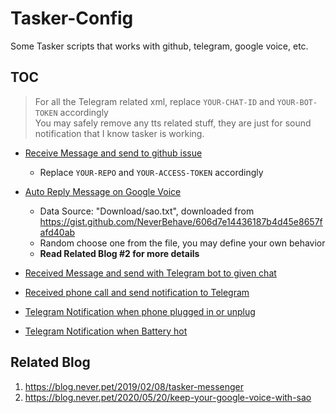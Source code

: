 # Tasker-Config

Some Tasker scripts that works with github, telegram, google voice, etc.

## TOC

> For all the Telegram related xml, replace `YOUR-CHAT-ID` and `YOUR-BOT-TOKEN` accordingly  
> You may safely remove any tts related stuff, they are just for sound notification that I know tasker is working.

- [Receive Message and send to github issue](./message-github-issue.xml)
  - Replace `YOUR-REPO` and `YOUR-ACCESS-TOKEN` accordingly
- [Auto Reply Message on Google Voice](./Google_Voice_Auto_Reply.prf.xml)
  - Data Source: "Download/sao.txt", downloaded from <https://gist.github.com/NeverBehave/606d7e14436187b4d45e8657fafd40ab>
  - Random choose one from the file, you may define your own behavior
  - **Read Related Blog #2 for more details**
- [Received Message and send with Telegram bot to given chat](./Message_Arrived.prf.xml)

- [Received phone call and send notification to Telegram](./Phone_Call_Arrived.prf.xml)
- [Telegram Notification when phone plugged in or unplug](./Charged.prf.xml)
- [Telegram Notification when Battery hot](./Battery_Hot.prf.xml)

## Related Blog

1. https://blog.never.pet/2019/02/08/tasker-messenger
2. https://blog.never.pet/2020/05/20/keep-your-google-voice-with-sao